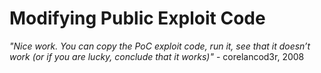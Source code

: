 # Modifying Public Exploit Code

*"Nice work. You can copy the PoC exploit code, run it, see that it doesn’t work (or if you are lucky, conclude that it works)"* \- corelancod3r, 2008


